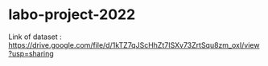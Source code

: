 # labo-project-2022
Link of dataset : https://drive.google.com/file/d/1kTZ7qJScHhZt7ISXv73ZrtSqu8zm_oxI/view?usp=sharing
